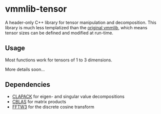# vmmlib-tensor

A header-only C++ library for tensor manipulation and decomposition. This library is much less templatized than the [original vmmlib](https://github.com/VMML/vmmlib), which means tensor sizes can be defined and modified at run-time.

## Usage

Most functions work for tensors of 1 to 3 dimensions.

More details soon...

## Dependencies

- [CLAPACK](http://www.netlib.org/clapack/) for eigen- and singular value decompositions
- [CBLAS](http://www.netlib.org/blas/) for matrix products
- [FFTW3](http://www.fftw.org/) for the discrete cosine transform